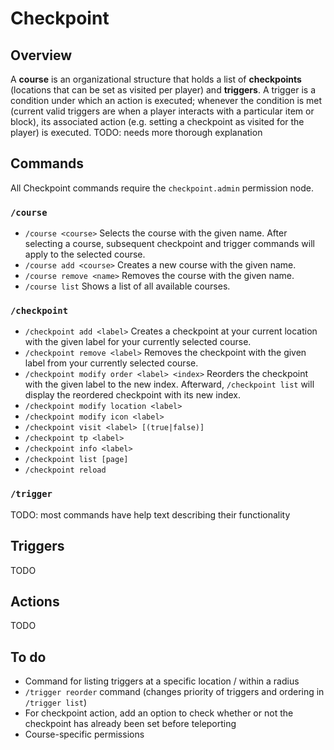 # Checkpoint

## Overview
A **course** is an organizational structure that holds a list of **checkpoints** (locations that can be set as visited per player) and **triggers**. A trigger is a condition under which an action is executed; whenever the condition is met (current valid triggers are when a player interacts with a particular item or block), its associated action (e.g. setting a checkpoint as visited for the player) is executed.
TODO: needs more thorough explanation

## Commands
All Checkpoint commands require the `checkpoint.admin` permission node.

### `/course`
- `/course <course>`
Selects the course with the given name. After selecting a course, subsequent checkpoint and trigger commands will apply to the selected course.
- `/course add <course>`
Creates a new course with the given name.
- `/course remove <name>`
Removes the course with the given name.
- `/course list`
Shows a list of all available courses.

### `/checkpoint`
- `/checkpoint add <label>`
Creates a checkpoint at your current location with the given label for your currently selected course.
- `/checkpoint remove <label>`
Removes the checkpoint with the given label from your currently selected course.
- `/checkpoint modify order <label> <index>`
Reorders the checkpoint with the given label to the new index. Afterward, `/checkpoint list` will display the reordered checkpoint with its new index.
- `/checkpoint modify location <label>`
- `/checkpoint modify icon <label>`
- `/checkpoint visit <label> [(true|false)]`
- `/checkpoint tp <label>`
- `/checkpoint info <label>`
- `/checkpoint list [page]`
- `/checkpoint reload`

### `/trigger`
TODO: most commands have help text describing their functionality

## Triggers
TODO
## Actions
TODO

## To do
- Command for listing triggers at a specific location / within a radius
- `/trigger reorder` command (changes priority of triggers and ordering in `/trigger list`)
- For checkpoint action, add an option to check whether or not the checkpoint has already been set before teleporting
- Course-specific permissions
